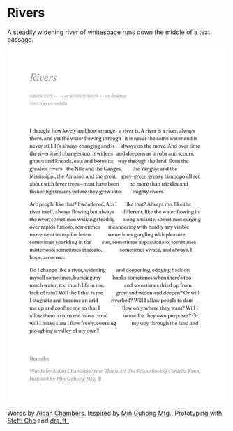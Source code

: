 # Rivers

A steadily widening river of whitespace runs down the middle of a text passage.

![A steadily widening river of whitespace runs down the middle of a text passage.](documentation/Screenshot%202022-08-27%20at%2022-51-17%20portrait.jpg)

Words by [Aidan Chambers](https://www.goodreads.com/quotes/131149-i-thought-how-lovely-and-how-strange-a-river-is). Inspired by [Min Guhong Mfg.](https://products.minguhongmfg.com/river-typography/). Prototyping with [Steffi Che](https://steffiche.com/tagged/home) and [dra_ft_](https://dra-ft.site/).